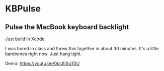 # KBPulse
## Pulse the MacBook keyboard backlight

Just build in Xcode.

I was bored in class and threw this together in about 30 minutes. It's a little barebones right now. Just hang tight.

Demo: https://youtu.be/0plJtiXuT0U
